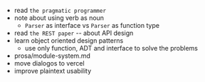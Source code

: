 - read `the pragmatic programmer`
- note about using verb as noun
  - `Parser` as interface vs `Parser` as function type
- read `the REST paper` -- about API design
- learn object oriented design patterns
  - use only function, ADT and interface to solve the problems
- prosa/module-system.md
- move dialogos to vercel
- improve plaintext usability
